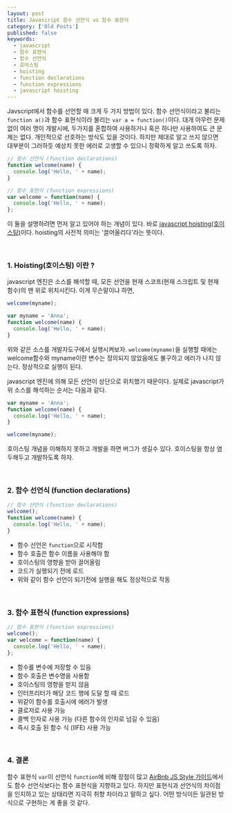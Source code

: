 ```yaml
---
layout: post
title: Javascript 함수 선언식 vs 함수 표현식
category: ['Old Posts']
published: false
keywords:
  - javascript
  - 함수 표현식
  - 함수 선언식
  - 호이스팅
  - hoisting
  - function declarations
  - function expressions
  - javascript hoisting
---
```


Javscript에서 함수를 선언할 때 크게 두 가지 방법이 있다. 함수 선언식이라고 불리는 `function a()`과 함수 표현식이라 불리는 `var a = function()`이다. 대개 아무런 문제 없이 여러 명이 개발시에, 두가지를 혼합하여 사용하거나 혹은 하나만 사용하여도 큰 문제는 없다. 개인적으로 선호하는 방식도 있을 것이다. 하지만 제대로 알고 쓰지 않으면 대부분이 그러하듯 예상치 못한 에러로 고생할 수 있으니 정확하게 알고 쓰도록 하자.

```javascript
// 함수 선언식 (function declarations)
function welcome(name) {
  console.log('Hello, ' + name);
}
```

```javascript
// 함수 표현식 (function expressions)
var welcome = function(name) {
  console.log('Hello, ' + name);
};
```

이 둘을 설명하려면 먼저 알고 있어야 하는 개념이 있다. 바로 <a href="https://www.w3schools.com/js/js_hoisting.asp">javascript hoisting(호이스팅)</a>이다. hoisting의 사전적 의미는 '끌어올리다'라는 뜻이다.

<br/>

### 1. Hoisting(호이스팅) 이란 ?

javascript 엔진은 소스를 해석할 때, 모든 선언을 현재 스코프(현재 스크립트 및 현재 함수)의 맨 위로 위치시킨다. 이게 무슨말이냐 하면,

```javascript
welcome(myname);

var myname = 'Anna';
function welcome(name) {
  console.log('Hello, ' + name);
}
```

위와 같은 소스를 개발자도구에서 실행시켜보자. `welcome(myname)`을 실행할 때에는 welcome함수와 myname이란 변수는 정의되지 않았음에도 불구하고 에러가 나지 않는다. 정상적으로 실행이 된다.

javascript 엔진에 의해 모든 선언이 상단으로 위치했기 때문이다. 실제로 javascript가 위 소스를 해석하는 순서는 다음과 같다.

```javascript
var myname = 'Anna';
function welcome(name) {
  console.log('Hello, ' + name);
}

welcome(myname);
```

호이스팅 개념을 이해하지 못하고 개발을 하면 버그가 생길수 있다. 호이스팅을 항상 염두해두고 개발하도록 하자.

<br/>

### 2. 함수 선언식 (function declarations)

```javascript
// 함수 선언식 (function declarations)
welcome();
function welcome(name) {
  console.log('Hello, ' + name);
}
```

- 함수 선언은 `function`으로 시작함
- 함수 호출은 함수 이름을 사용해야 함
- 호이스팅의 영향을 받아 끌어올림
- 코드가 실행되기 전에 로드
- 위와 같이 함수 선언이 되기전에 실행을 해도 정상적으로 작동

<br/>

### 3. 함수 표현식 (function expressions)

```javascript
// 함수 표현식 (function expressions)
welcome();
var welcome = function(name) {
  console.log('Hello, ' + name);
};
```

- 함수를 변수에 저장할 수 있음
- 함수 호출은 변수명을 사용함
- 호이스팅의 영향을 받지 않음
- 인터프리터가 해당 코드 행에 도달 할 때 로드
- 위같이 함수를 호출시에 에러가 발생
- 클로저로 사용 가능
- 콜백 인자로 사용 가능 (다른 함수의 인자로 넘길 수 있음)
- 즉시 호출 된 함수 식 (IIFE) 사용 가능

<br/>

### 4. 결론

함수 표현식 `var`이 선언식 `function`에 비해 장점이 많고
<a href="https://github.com/airbnb/javascript#functions">AirBnb JS Style 가이드</a>에서도 함수 선언식보다는 함수 표현식을 지향하고 있다.
하지만 표현식과 선언식의 차이점을 인지하고 있는 상태라면 지극히 취향 차이라고 말하고 싶다. 어떤 방식이든 일관된 방식으로 구현하는 게 좋을 것 같다.

